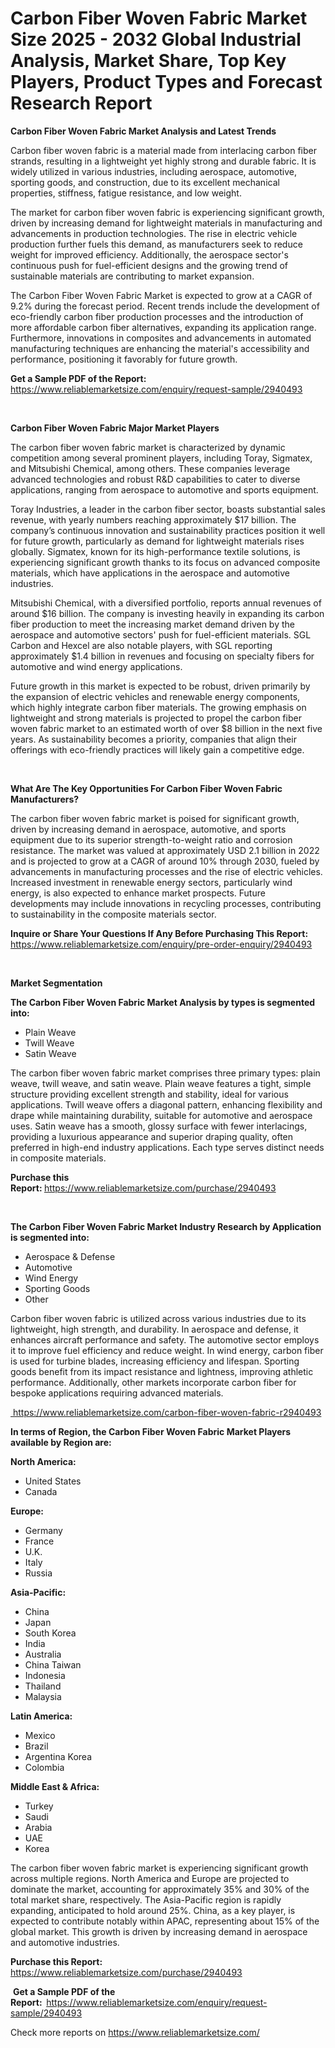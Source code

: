 <p><h1>Carbon Fiber Woven Fabric Market Size 2025 - 2032 Global Industrial Analysis, Market Share, Top Key Players, Product Types and Forecast Research Report</h1></p><p><strong>Carbon Fiber Woven Fabric Market Analysis and Latest Trends</strong></p>
<p><p>Carbon fiber woven fabric is a material made from interlacing carbon fiber strands, resulting in a lightweight yet highly strong and durable fabric. It is widely utilized in various industries, including aerospace, automotive, sporting goods, and construction, due to its excellent mechanical properties, stiffness, fatigue resistance, and low weight. </p><p>The market for carbon fiber woven fabric is experiencing significant growth, driven by increasing demand for lightweight materials in manufacturing and advancements in production technologies. The rise in electric vehicle production further fuels this demand, as manufacturers seek to reduce weight for improved efficiency. Additionally, the aerospace sector's continuous push for fuel-efficient designs and the growing trend of sustainable materials are contributing to market expansion.</p><p>The Carbon Fiber Woven Fabric Market is expected to grow at a CAGR of 9.2% during the forecast period. Recent trends include the development of eco-friendly carbon fiber production processes and the introduction of more affordable carbon fiber alternatives, expanding its application range. Furthermore, innovations in composites and advancements in automated manufacturing techniques are enhancing the material's accessibility and performance, positioning it favorably for future growth.</p></p>
<p><strong>Get a Sample PDF of the Report:&nbsp;</strong> <a href="https://www.reliablemarketsize.com/enquiry/request-sample/2940493?utm_campaign=2952&utm_medium=2&utm_source=Github&utm_content=ia&utm_term=15032025&utm_id=carbon-fiber-woven-fabric">https://www.reliablemarketsize.com/enquiry/request-sample/2940493</a></p>
<p>&nbsp;</p>
<p><strong>Carbon Fiber Woven Fabric Major Market Players</strong></p>
<p><p>The carbon fiber woven fabric market is characterized by dynamic competition among several prominent players, including Toray, Sigmatex, and Mitsubishi Chemical, among others. These companies leverage advanced technologies and robust R&D capabilities to cater to diverse applications, ranging from aerospace to automotive and sports equipment.</p><p>Toray Industries, a leader in the carbon fiber sector, boasts substantial sales revenue, with yearly numbers reaching approximately $17 billion. The company’s continuous innovation and sustainability practices position it well for future growth, particularly as demand for lightweight materials rises globally. Sigmatex, known for its high-performance textile solutions, is experiencing significant growth thanks to its focus on advanced composite materials, which have applications in the aerospace and automotive industries.</p><p>Mitsubishi Chemical, with a diversified portfolio, reports annual revenues of around $16 billion. The company is investing heavily in expanding its carbon fiber production to meet the increasing market demand driven by the aerospace and automotive sectors' push for fuel-efficient materials. SGL Carbon and Hexcel are also notable players, with SGL reporting approximately $1.4 billion in revenues and focusing on specialty fibers for automotive and wind energy applications.</p><p>Future growth in this market is expected to be robust, driven primarily by the expansion of electric vehicles and renewable energy components, which highly integrate carbon fiber materials. The growing emphasis on lightweight and strong materials is projected to propel the carbon fiber woven fabric market to an estimated worth of over $8 billion in the next five years. As sustainability becomes a priority, companies that align their offerings with eco-friendly practices will likely gain a competitive edge.</p></p>
<p>&nbsp;</p>
<p><strong>What Are The Key Opportunities For Carbon Fiber Woven Fabric Manufacturers?</strong></p>
<p><p>The carbon fiber woven fabric market is poised for significant growth, driven by increasing demand in aerospace, automotive, and sports equipment due to its superior strength-to-weight ratio and corrosion resistance. The market was valued at approximately USD 2.1 billion in 2022 and is projected to grow at a CAGR of around 10% through 2030, fueled by advancements in manufacturing processes and the rise of electric vehicles. Increased investment in renewable energy sectors, particularly wind energy, is also expected to enhance market prospects. Future developments may include innovations in recycling processes, contributing to sustainability in the composite materials sector.</p></p>
<p><strong>Inquire or Share Your Questions If Any Before Purchasing This Report:</strong> <a href="https://www.reliablemarketsize.com/enquiry/pre-order-enquiry/2940493?utm_campaign=2952&utm_medium=2&utm_source=Github&utm_content=ia&utm_term=15032025&utm_id=carbon-fiber-woven-fabric">https://www.reliablemarketsize.com/enquiry/pre-order-enquiry/2940493</a></p>
<p>&nbsp;</p>
<p><strong>Market Segmentation</strong></p>
<p><strong>The Carbon Fiber Woven Fabric Market Analysis by types is segmented into:</strong></p>
<p><ul><li>Plain Weave</li><li>Twill Weave</li><li>Satin Weave</li></ul></p>
<p><p>The carbon fiber woven fabric market comprises three primary types: plain weave, twill weave, and satin weave. Plain weave features a tight, simple structure providing excellent strength and stability, ideal for various applications. Twill weave offers a diagonal pattern, enhancing flexibility and drape while maintaining durability, suitable for automotive and aerospace uses. Satin weave has a smooth, glossy surface with fewer interlacings, providing a luxurious appearance and superior draping quality, often preferred in high-end industry applications. Each type serves distinct needs in composite materials.</p></p>
<p><strong>Purchase this Report:&nbsp;</strong><a href="https://www.reliablemarketsize.com/purchase/2940493?utm_campaign=2952&utm_medium=2&utm_source=Github&utm_content=ia&utm_term=15032025&utm_id=carbon-fiber-woven-fabric">https://www.reliablemarketsize.com/purchase/2940493</a></p>
<p>&nbsp;</p>
<p><strong>The Carbon Fiber Woven Fabric Market Industry Research by Application is segmented into:</strong></p>
<p><ul><li>Aerospace & Defense</li><li>Automotive</li><li>Wind Energy</li><li>Sporting Goods</li><li>Other</li></ul></p>
<p><p>Carbon fiber woven fabric is utilized across various industries due to its lightweight, high strength, and durability. In aerospace and defense, it enhances aircraft performance and safety. The automotive sector employs it to improve fuel efficiency and reduce weight. In wind energy, carbon fiber is used for turbine blades, increasing efficiency and lifespan. Sporting goods benefit from its impact resistance and lightness, improving athletic performance. Additionally, other markets incorporate carbon fiber for bespoke applications requiring advanced materials.</p></p>
<p><a href="https://www.reliablemarketsize.com/carbon-fiber-woven-fabric-r2940493?utm_campaign=2952&utm_medium=2&utm_source=Github&utm_content=ia&utm_term=15032025&utm_id=carbon-fiber-woven-fabric">&nbsp;https://www.reliablemarketsize.com/carbon-fiber-woven-fabric-r2940493</a></p>
<p><strong>In terms of Region, the Carbon Fiber Woven Fabric Market Players available by Region are:</strong></p>
<p>
    <p> <strong> North America: </strong>
        <ul>
            <li>United States</li>
            <li>Canada</li>
        </ul>
        </p> 
    <p> <strong> Europe: </strong>
        <ul>
            <li>Germany</li>
            <li>France</li>
            <li>U.K.</li>
            <li>Italy</li>
            <li>Russia</li>
        </ul>
        </p> 
    <p> <strong> Asia-Pacific: </strong>
        <ul>
            <li>China</li>
            <li>Japan</li>
            <li>South Korea</li>
            <li>India</li>
            <li>Australia</li>
            <li>China Taiwan</li>
            <li>Indonesia</li>
            <li>Thailand</li>
            <li>Malaysia</li>
        </ul>
        </p> 
    <p> <strong> Latin America: </strong>
        <ul>
            <li>Mexico</li>
            <li>Brazil</li>
            <li>Argentina Korea</li>
            <li>Colombia</li>
        </ul>
        </p> 
    <p> <strong> Middle East & Africa: </strong>
        <ul>
            <li>Turkey</li>
            <li>Saudi</li>
            <li>Arabia</li>
            <li>UAE</li>
            <li>Korea</li>
        </ul>
    </p>
    </p>
<p><p>The carbon fiber woven fabric market is experiencing significant growth across multiple regions. North America and Europe are projected to dominate the market, accounting for approximately 35% and 30% of the total market share, respectively. The Asia-Pacific region is rapidly expanding, anticipated to hold around 25%. China, as a key player, is expected to contribute notably within APAC, representing about 15% of the global market. This growth is driven by increasing demand in aerospace and automotive industries.</p></p>
<p><strong>Purchase this Report: </strong><a href="https://www.reliablemarketsize.com/purchase/2940493?utm_campaign=2952&utm_medium=2&utm_source=Github&utm_content=ia&utm_term=15032025&utm_id=carbon-fiber-woven-fabric">https://www.reliablemarketsize.com/purchase/2940493</a></p>
<p>&nbsp;<strong>Get a Sample PDF of the Report:&nbsp;&nbsp;</strong><a href="https://www.reliablemarketsize.com/enquiry/request-sample/2940493?utm_campaign=2952&utm_medium=2&utm_source=Github&utm_content=ia&utm_term=15032025&utm_id=carbon-fiber-woven-fabric">https://www.reliablemarketsize.com/enquiry/request-sample/2940493</a></p>
<p><strong></strong></p>
<p>Check more reports on <a href="https://www.reliablemarketsize.com/?utm_campaign=2952&utm_medium=2&utm_source=Github&utm_content=ia&utm_term=15032025&utm_id=carbon-fiber-woven-fabric">https://www.reliablemarketsize.com/</a></p>